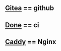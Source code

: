 ## [Gitea](https://gitea.io/zh-cn/) == github

## [Done](https://docs.drone.io/) == ci

## [Caddy](https://caddyserver.com/) == Nginx
